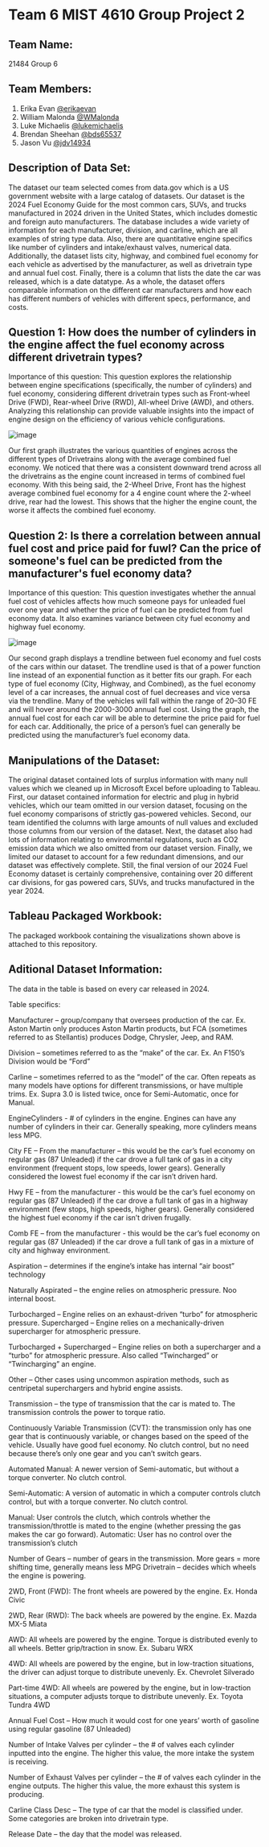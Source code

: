 # Team 6 MIST 4610 Group Project 2





## Team Name:
 21484 Group 6

## Team Members:
1. Erika Evan [@erikaevan](https://www.github.com/erikaevan)
2. William Malonda [@WMalonda](https://www.github.com/WMalonda)
3. Luke Michaelis [@lukemichaelis](https://www.github.com/lukemichaelis)
4. Brendan Sheehan [@bds65537](https://www.github.com/bds65537)
5. Jason Vu [@jdv14934](https://www.github.com/jdv14934)
   
## Description of Data Set:

The dataset our team selected comes from data.gov which is a US government website with a large catalog of datasets. Our dataset is the 2024 Fuel Economy Guide for the most common cars, SUVs, and trucks manufactured in 2024 driven in the United States, which includes domestic and foreign auto manufacturers. The database includes a wide variety of information for each manufacturer, division, and carline, which are all examples of string type data. Also, there are quantitative engine specifics like number of cylinders and intake/exhaust valves, numerical data. Additionally, the dataset lists city, highway, and combined fuel economy for each vehicle as advertised by the manufacturer, as well as drivetrain type and annual fuel cost. Finally, there is a column that lists the date the car was released, which is a date datatype. As a whole, the dataset offers comparable information on the different car manufacturers and how each has different numbers of vehicles with different specs, performance, and costs. 

## Question 1: How does the number of cylinders in the engine affect the fuel economy across different drivetrain types?

Importance of this question:
This question explores the relationship between engine specifications (specifically, the number of cylinders) and fuel economy, considering different drivetrain types such as Front-wheel Drive (FWD), Rear-wheel Drive (RWD), All-wheel Drive (AWD), and others. Analyzing this relationship can provide valuable insights into the impact of engine design on the efficiency of various vehicle configurations.

![image](https://github.com/erikaevan/MIST4610GroupProject2/assets/163041610/899981f4-4f73-4d8c-9a83-f79d89c707c2)

Our first graph illustrates the various quantities of engines across the different types of Drivetrains along with the average combined fuel economy. We noticed that there was a consistent downward trend across all the drivetrains as the engine count increased in terms of combined fuel economy. With this being said, the 2-Wheel Drive, Front has the highest average combined fuel economy  for a 4 engine count where the 2-wheel drive, rear had the lowest. This shows that the higher the engine count, the worse it affects the combined fuel economy.

## Question 2: Is there a correlation between annual fuel cost and price paid for fuwl? Can the price of someone's fuel can be predicted from the manufacturer's fuel economy data?

Importance of this question: 
This question investigates whether the annual fuel cost of vehicles affects how much someone pays for unleaded fuel over one year and whether the price of fuel can be predicted from fuel economy data. It also examines variance between city fuel economy and highway fuel economy.

![image](https://github.com/erikaevan/MIST4610GroupProject2/assets/163041610/02582677-bd72-4e78-9484-04a85ee5812b)

Our second graph displays a trendline between fuel economy and fuel costs of the cars within our dataset. The trendline used is that of a power function line instead of an exponential function as it better fits our graph. For each type of fuel economy (City, Highway, and Combined), as the fuel economy level of a car increases, the annual cost of fuel decreases and vice versa via the trendline. Many of the vehicles will fall within the range of 20–30 FE and will hover around the 2000-3000 annual fuel cost. Using the graph, the annual fuel cost for each car will be able to determine the price paid for fuel for each car. Additionally, the price of a person’s fuel can generally be predicted using the manufacturer’s fuel economy data.

## Manipulations of the Dataset:

The original dataset contained lots of surplus information with many null values which we cleaned up in Microsoft Excel before uploading to Tableau. First, our dataset contained information for electric and plug in hybrid vehicles, which our team omitted in our version dataset, focusing on the fuel economy comparisons of strictly gas-powered vehicles. Second, our team identified the columns with large amounts of null values and excluded those columns from our version of the dataset. Next, the dataset also had lots of information relating to environmental regulations, such as CO2 emission data which we also omitted from our dataset version. Finally, we limited our dataset to account for a few redundant dimensions, and our dataset was effectively complete. Still, the final version of our 2024 Fuel Economy dataset is certainly comprehensive, containing over 20 different car divisions, for gas powered cars, SUVs, and trucks manufactured in the year 2024. 

## Tableau Packaged Workbook:
The packaged workbook containing the visualizations shown above is attached to this repository.

## Aditional Dataset Information:
The data in the table is based on every car released in 2024. 

Table specifics:

Manufacturer – group/company that oversees production of the car. Ex. Aston Martin only produces Aston Martin products, but FCA (sometimes referred to as Stellantis) produces Dodge, Chrysler, Jeep, and RAM.

Division – sometimes referred to as the “make” of the car. Ex. An F150’s Division would be “Ford”

Carline – sometimes referred to as the “model” of the car. Often repeats as many models have options for different transmissions, or have multiple trims. Ex. Supra 3.0 is listed twice, once for Semi-Automatic, once for Manual.

EngineCylinders - # of cylinders in the engine. Engines can have any number of cylinders in their car. Generally speaking, more cylinders means less MPG.

City FE – From the manufacturer – this would be the car’s fuel economy on regular gas (87 Unleaded) if the car drove a full tank of gas in a city environment (frequent stops, low speeds, lower gears). Generally considered the lowest fuel economy if the car isn’t driven hard.

Hwy FE – from the manufacturer - this would be the car’s fuel economy on regular gas (87 Unleaded) if the car drove a full tank of gas in a highway environment (few stops, high speeds, higher gears). Generally considered the highest fuel economy if the car isn’t driven frugally.

Comb FE – from the manufacturer - this would be the car’s fuel economy on regular gas (87 Unleaded) if the car drove a full tank of gas in a mixture of city and highway environment.

Aspiration – determines if the engine’s intake has internal “air boost” technology

Naturally Aspirated – the engine relies on atmospheric pressure. Noo internal boost.

Turbocharged – Engine relies on an exhaust-driven “turbo” for atmospheric pressure.
Supercharged – Engine relies on a mechanically-driven supercharger for atmospheric pressure.

Turbocharged + Supercharged – Engine relies on both a supercharger and a “turbo” for atmospheric pressure. Also called “Twincharged” or “Twincharging” an engine.

Other – Other cases using uncommon aspiration methods, such as centripetal superchargers and hybrid engine assists.

Transmission – the type of transmission that the car is mated to. The transmission controls the power to torque ratio.

Continuously Variable Transmission (CVT): the transmission only has one gear that is continuously variable, or changes based on the speed of the vehicle. Usually have good fuel economy. No clutch control, but no need because there’s only one gear and you can’t switch gears.

Automated Manual: A newer version of Semi-automatic, but without a torque converter. No clutch control.

Semi-Automatic: A version of automatic in which a computer controls clutch control, but with a torque converter. No clutch control.

Manual: User controls the clutch, which controls whether the transmission/throttle is mated to the engine (whether pressing the gas makes the car go forward). 
Automatic: User has no control over the transmission’s clutch

Number of Gears – number of gears in the transmission. More gears = more shifting time, generally means less MPG
Drivetrain – decides which wheels the engine is powering.

2WD, Front (FWD): The front wheels are powered by the engine. Ex. Honda Civic

2WD, Rear (RWD): The back wheels are powered by the engine. Ex. Mazda MX-5 Miata

AWD: All wheels are powered by the engine. Torque is distributed evenly to all wheels. Better grip/traction in snow. Ex. Subaru WRX

4WD: All wheels are powered by the engine, but in low-traction situations, the driver can adjust torque to distribute unevenly. Ex. Chevrolet Silverado

Part-time 4WD: All wheels are powered by the engine, but in low-traction situations, a computer adjusts torque to distribute unevenly. Ex. Toyota Tundra 4WD

Annual Fuel Cost – How much it would cost for one years’ worth of gasoline using regular gasoline (87 Unleaded)

Number of Intake Valves per cylinder – the # of valves each cylinder inputted into the engine. The higher this value, the more intake the system is receiving.

Number of Exhaust Valves per cylinder – the # of valves each cylinder in the engine outputs. The higher this value, the more exhaust this system is producing.

Carline Class Desc – The type of car that the model is classified under. Some categories are broken into drivetrain type.

Release Date – the day that the model was released.


